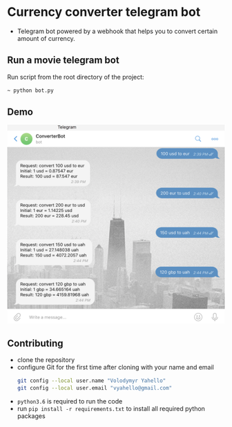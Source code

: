 # Currency converter telegram bot
- Telegram bot powered by a webhook that helps you to convert certain amount of currency.

## Run a movie telegram bot
Run script from the root directory of the project:
```bash
~ python bot.py
```

## Demo
![Screenshot](lib/demo/bot.png)

## Contributing

- clone the repository
- configure Git for the first time after cloning with your name and email
  ```bash
  git config --local user.name "Volodymyr Yahello"
  git config --local user.email "vyahello@gmail.com"
  ```
- `python3.6` is required to run the code
- run `pip install -r requirements.txt` to install all required python packages
